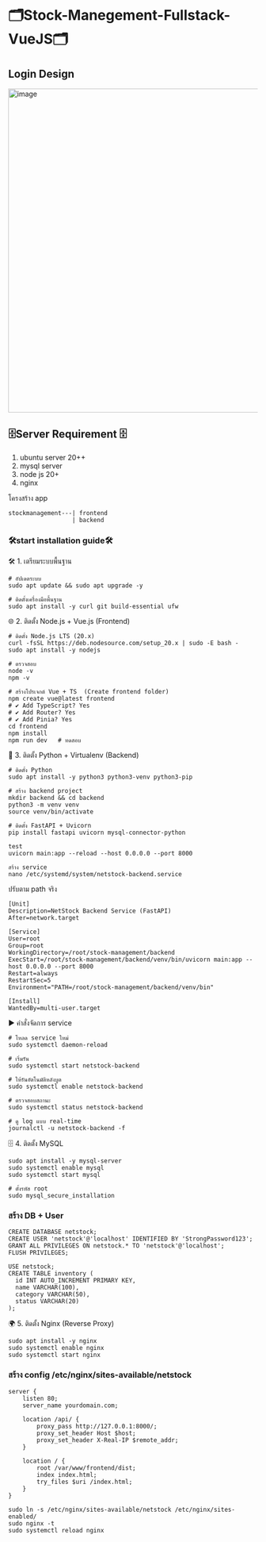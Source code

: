 # 🗂️Stock-Manegement-Fullstack-VueJS🗂️

## Login Design 

<img width="604" height="653" alt="image" src="https://github.com/user-attachments/assets/61f95c5a-38c6-430b-8e29-69f8f59d9c59" />


## 🗄️Server Requirement 🗄️
1. ubuntu server 20++
2. mysql server
3. node js 20+
4. nginx


โครงสร้าง app

`````
stockmanagement---| frontend
                  | backend
`````
                  
### 🛠️start installation guide🛠️

🛠️ 1. เตรียมระบบพื้นฐาน
`````
# อัปเดตระบบ
sudo apt update && sudo apt upgrade -y

# ติดตั้งเครื่องมือพื้นฐาน
sudo apt install -y curl git build-essential ufw
`````

🌐 2. ติดตั้ง Node.js + Vue.js (Frontend)
`````
# ติดตั้ง Node.js LTS (20.x)
curl -fsSL https://deb.nodesource.com/setup_20.x | sudo -E bash -
sudo apt install -y nodejs

# ตรวจสอบ
node -v
npm -v

# สร้างโปรเจกต์ Vue + TS  (Create frontend folder)
npm create vue@latest frontend
# ✔ Add TypeScript? Yes
# ✔ Add Router? Yes
# ✔ Add Pinia? Yes
cd frontend
npm install
npm run dev   # ทดสอบ
`````

🐍 3. ติดตั้ง Python + Virtualenv (Backend)

`````
# ติดตั้ง Python
sudo apt install -y python3 python3-venv python3-pip

# สร้าง backend project
mkdir backend && cd backend
python3 -m venv venv
source venv/bin/activate

# ติดตั้ง FastAPI + Uvicorn
pip install fastapi uvicorn mysql-connector-python

test
uvicorn main:app --reload --host 0.0.0.0 --port 8000

สร้าง service
nano /etc/systemd/system/netstock-backend.service
`````
ปรับตาม path จริง

`````
[Unit]
Description=NetStock Backend Service (FastAPI)
After=network.target

[Service]
User=root
Group=root
WorkingDirectory=/root/stock-management/backend
ExecStart=/root/stock-management/backend/venv/bin/uvicorn main:app --host 0.0.0.0 --port 8000
Restart=always
RestartSec=5
Environment="PATH=/root/stock-management/backend/venv/bin"

[Install]
WantedBy=multi-user.target
`````
▶️ คำสั่งจัดการ service

`````
# โหลด service ใหม่
sudo systemctl daemon-reload

# เริ่มรัน
sudo systemctl start netstock-backend

# ให้รันอัตโนมัติหลังบูต
sudo systemctl enable netstock-backend

# ตรวจสอบสถานะ
sudo systemctl status netstock-backend

# ดู log แบบ real-time
journalctl -u netstock-backend -f
`````


🗄️ 4. ติดตั้ง MySQL
`````
sudo apt install -y mysql-server
sudo systemctl enable mysql
sudo systemctl start mysql

# ตั้งรหัส root
sudo mysql_secure_installation
`````
### สร้าง DB + User
`````
CREATE DATABASE netstock;
CREATE USER 'netstock'@'localhost' IDENTIFIED BY 'StrongPassword123';
GRANT ALL PRIVILEGES ON netstock.* TO 'netstock'@'localhost';
FLUSH PRIVILEGES;

USE netstock;
CREATE TABLE inventory (
  id INT AUTO_INCREMENT PRIMARY KEY,
  name VARCHAR(100),
  category VARCHAR(50),
  status VARCHAR(20)
);

`````

🌍 5. ติดตั้ง Nginx (Reverse Proxy)

`````
sudo apt install -y nginx
sudo systemctl enable nginx
sudo systemctl start nginx

`````

### สร้าง config /etc/nginx/sites-available/netstock
`````
server {
    listen 80;
    server_name yourdomain.com;

    location /api/ {
        proxy_pass http://127.0.0.1:8000/;
        proxy_set_header Host $host;
        proxy_set_header X-Real-IP $remote_addr;
    }

    location / {
        root /var/www/frontend/dist;
        index index.html;
        try_files $uri /index.html;
    }
}
`````
`````
sudo ln -s /etc/nginx/sites-available/netstock /etc/nginx/sites-enabled/
sudo nginx -t
sudo systemctl reload nginx
`````












